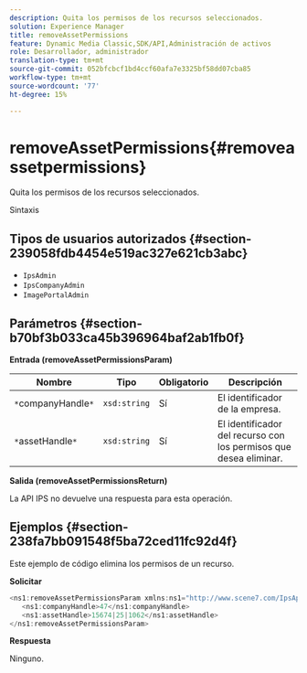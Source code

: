 ```yaml
---
description: Quita los permisos de los recursos seleccionados.
solution: Experience Manager
title: removeAssetPermissions
feature: Dynamic Media Classic,SDK/API,Administración de activos
role: Desarrollador, administrador
translation-type: tm+mt
source-git-commit: 052bfcbcf1bd4ccf60afa7e3325bf58dd07cba85
workflow-type: tm+mt
source-wordcount: '77'
ht-degree: 15%

---
```



# removeAssetPermissions{#removeassetpermissions}

Quita los permisos de los recursos seleccionados.

Sintaxis

## Tipos de usuarios autorizados {#section-239058fdb4454e519ac327e621cb3abc}

* `IpsAdmin`
* `IpsCompanyAdmin`
* `ImagePortalAdmin`

## Parámetros {#section-b70bf3b033ca45b396964baf2ab1fb0f}

**Entrada (removeAssetPermissionsParam)**

| Nombre | Tipo | Obligatorio | Descripción |
|---|---|---|---|
| `*`companyHandle`*` | `xsd:string` | Sí | El identificador de la empresa. |
| `*`assetHandle`*` | `xsd:string` | Sí | El identificador del recurso con los permisos que desea eliminar. |

**Salida (removeAssetPermissionsReturn)**

La API IPS no devuelve una respuesta para esta operación.

## Ejemplos {#section-238fa7bb091548f5ba72ced11fc92d4f}

Este ejemplo de código elimina los permisos de un recurso.

**Solicitar**

```java
<ns1:removeAssetPermissionsParam xmlns:ns1="http://www.scene7.com/IpsApi/xsd">
   <ns1:companyHandle>47</ns1:companyHandle>
   <ns1:assetHandle>15674|25|1062</ns1:assetHandle>
</ns1:removeAssetPermissionsParam>
```

**Respuesta**

Ninguno.
